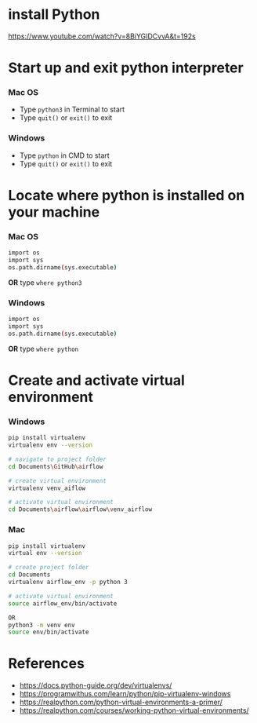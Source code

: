 
# install Python 
https://www.youtube.com/watch?v=8BiYGIDCvvA&t=192s

# Start up and exit python interpreter

### Mac OS
* Type `python3` in Terminal to start 
* Type `quit()` or `exit()` to exit


### Windows
* Type `python` in CMD to start
* Type `quit()` or `exit()` to exit

# Locate where python is installed on your machine

### Mac OS
```bash
import os 
import sys
os.path.dirname(sys.executable)
```

**OR** type `where python3`

### Windows
```bash
import os 
import sys
os.path.dirname(sys.executable)
```

**OR** type `where python`


# Create and activate virtual environment

### Windows
```bash
pip install virtualenv
virtualenv env --version

# navigate to project folder
cd Documents\GitHub\airflow

# create virtual environment
virtualenv venv_aiflow

# activate virtual environment
cd Documents\airflow\airflow\venv_airflow

```

### Mac
```bash
pip install virtualenv
virtual env --version

# create project folder
cd Documents
virtualenv airflow_env -p python 3

# activate virtual environment
source airflow_env/bin/activate
```

```bash
OR
python3 -m venv env
source env/bin/activate
```

# References
* https://docs.python-guide.org/dev/virtualenvs/
* https://programwithus.com/learn/python/pip-virtualenv-windows
* https://realpython.com/python-virtual-environments-a-primer/
* https://realpython.com/courses/working-python-virtual-environments/
